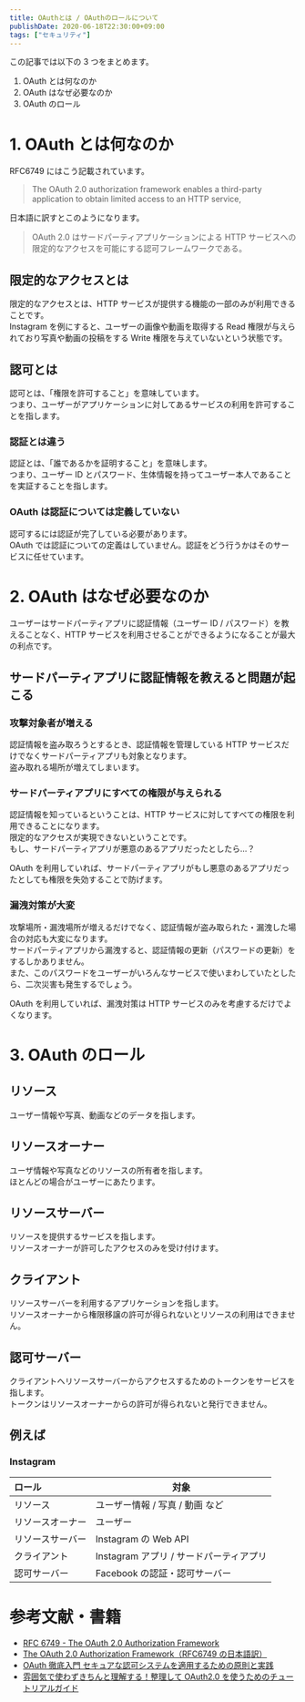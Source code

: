 ```yaml
---
title: OAuthとは / OAuthのロールについて
publishDate: 2020-06-18T22:30:00+09:00
tags: ["セキュリティ"]
---
```


この記事では以下の 3 つをまとめます。

1. OAuth とは何なのか
2. OAuth はなぜ必要なのか
3. OAuth のロール

# 1. OAuth とは何なのか

RFC6749 にはこう記載されています。

> The OAuth 2.0 authorization framework enables a third-party application to obtain limited access to an HTTP service,

日本語に訳すとこのようになります。

> OAuth 2.0 はサードパーティアプリケーションによる HTTP サービスへの限定的なアクセスを可能にする認可フレームワークである。

## 限定的なアクセスとは

限定的なアクセスとは、HTTP サービスが提供する機能の一部のみが利用できることです。  
Instagram を例にすると、ユーザーの画像や動画を取得する Read 権限が与えられており写真や動画の投稿をする Write 権限を与えていないという状態です。

## 認可とは

認可とは、「権限を許可すること」を意味しています。  
つまり、ユーザーがアプリケーションに対してあるサービスの利用を許可することを指します。

### 認証とは違う

認証とは、「誰であるかを証明すること」を意味します。  
つまり、ユーザー ID とパスワード、生体情報を持ってユーザー本人であることを実証することを指します。

### OAuth は認証については定義していない

認可するには認証が完了している必要があります。  
OAuth では認証についての定義はしていません。認証をどう行うかはそのサービスに任せています。

# 2. OAuth はなぜ必要なのか

ユーザーはサードパーティアプリに認証情報（ユーザー ID / パスワード）を教えることなく、HTTP サービスを利用させることができるようになることが最大の利点です。

## サードパーティアプリに認証情報を教えると問題が起こる

### 攻撃対象者が増える

認証情報を盗み取ろうとするとき、認証情報を管理している HTTP サービスだけでなくサードパーティアプリも対象となります。  
盗み取れる場所が増えてしまいます。

### サードパーティアプリにすべての権限が与えられる

認証情報を知っているということは、HTTP サービスに対してすべての権限を利用できることになります。  
限定的なアクセスが実現できないということです。  
もし、サードパーティアプリが悪意のあるアプリだったとしたら…？

OAuth を利用していれば、サードパーティアプリがもし悪意のあるアプリだったとしても権限を失効することで防げます。

### 漏洩対策が大変

攻撃場所・漏洩場所が増えるだけでなく、認証情報が盗み取られた・漏洩した場合の対応も大変になります。  
サードパーティアプリから漏洩すると、認証情報の更新（パスワードの更新）をするしかありません。  
また、このパスワードをユーザーがいろんなサービスで使いまわしていたとしたら、二次災害も発生するでしょう。

OAuth を利用していれば、漏洩対策は HTTP サービスのみを考慮するだけでよくなります。

# 3. OAuth のロール

## リソース

ユーザー情報や写真、動画などのデータを指します。

## リソースオーナー

ユーザ情報や写真などのリソースの所有者を指します。  
ほとんどの場合がユーザーにあたります。

## リソースサーバー

リソースを提供するサービスを指します。  
リソースオーナーが許可したアクセスのみを受け付けます。

## クライアント

リソースサーバーを利用するアプリケーションを指します。  
リソースオーナーから権限移譲の許可が得られないとリソースの利用はできません。

## 認可サーバー

クライアントへリソースサーバーからアクセスするためのトークンをサービスを指します。  
トークンはリソースオーナーからの許可が得られないと発行できません。

## 例えば

### Instagram

| ロール           | 対象                                    |
| :--------------- | --------------------------------------- |
| リソース         | ユーザー情報 / 写真 / 動画 など         |
| リソースオーナー | ユーザー                                |
| リソースサーバー | Instagram の Web API                    |
| クライアント     | Instagram アプリ / サードパーティアプリ |
| 認可サーバー     | Facebook の認証・認可サーバー           |

# 参考文献・書籍

- [RFC 6749 - The OAuth 2.0 Authorization Framework](https://tools.ietf.org/html/rfc6749)
- [The OAuth 2.0 Authorization Framework（RFC6749 の日本語訳）](https://openid-foundation-japan.github.io/rfc6749.ja.html)
- [OAuth 徹底入門 セキュアな認可システムを適用するための原則と実践](https://www.amazon.co.jp/dp/B07L5M7DXS/)
- [雰囲気で使わずきちんと理解する！整理して OAuth2.0 を使うためのチュートリアルガイド](https://www.amazon.co.jp/dp/B07XT8H2YG)
